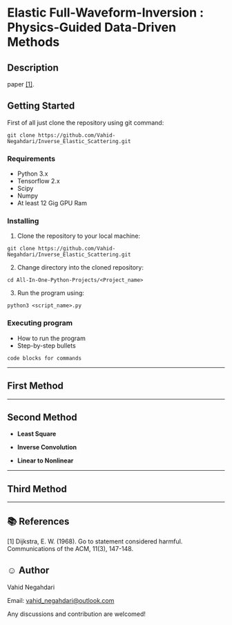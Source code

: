 # Elastic Full-Waveform-Inversion : Physics-Guided Data-Driven Methods

## Description
paper [[1]](#1).
## Getting Started
First of all just clone the repository using git command:

``` 
git clone https://github.com/Vahid-Negahdari/Inverse_Elastic_Scattering.git
```
### Requirements

* Python 3.x
* Tensorflow 2.x
* Scipy 
* Numpy
* At least 12 Gig GPU Ram


### Installing
1. Clone the repository to your local machine:
``` 
git clone https://github.com/Vahid-Negahdari/Inverse_Elastic_Scattering.git
```

2. Change directory into the cloned repository:
``` 
cd All-In-One-Python-Projects/<Project_name>
```

3. Run the program using:
``` 
python3 <script_name>.py
```
### Executing program

* How to run the program
* Step-by-step bullets
```
code blocks for commands
```






---
## First Method




---
## Second Method
- **Least Square**


- **Inverse Convolution**


- **Linear to Nonlinear**




---
## Third Method



---
## :books: References 
<a id="1">[1]</a> 
Dijkstra, E. W. (1968). 
Go to statement considered harmful. 
Communications of the ACM, 11(3), 147-148.

## :relaxed: Author  
Vahid Negahdari

Email:  <vahid_negahdari@outlook.com>

Any discussions and contribution are welcomed!